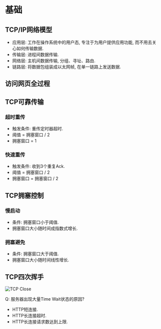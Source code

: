 # 基础

## TCP/IP网络模型

* 应用层: 工作在操作系统中的用户态, 专注于为用户提供应用功能, 而不用去关心如何传输数据.
* 传输层: 进程间数据传输.
* 网络层: 主机间数据传输, 分组、寻址、路由.
* 链路层: 将数据包组装成以太网帧, 在单一链路上发送数据.

## 访问网页全过程

## TCP可靠传输

### 超时重传

* 触发条件: 重传定时器超时.
* 阈值 = 拥塞窗口 / 2
* 拥塞窗口 = 1

### 快速重传

* 触发条件: 收到3个重复Ack.
* 阈值 = 拥塞窗口 / 2
* 拥塞窗口 = 拥塞窗口 / 2

## TCP拥塞控制

### 慢启动

* 条件: 拥塞窗口小于阈值.
* 拥塞窗口大小随时间成指数式增长.

### 拥塞避免

* 条件: 拥塞窗口大于阈值.
* 拥塞窗口大小随时间线性增长.

## TCP四次挥手

![TCP Close](https://img.axlis.cn/note/Java/TCP-Close.png)

Q: 服务器出现大量Time Wait状态的原因?

* HTTP短连接.
* HTTP长连接超时.
* HTTP长连接请求数达到上限.
